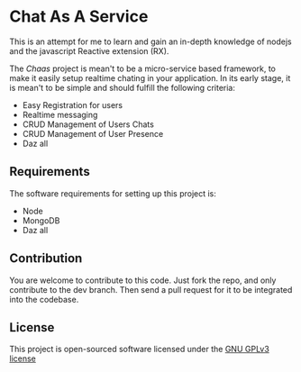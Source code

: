 # Chat As A Service

This is an attempt for me to learn and gain an in-depth knowledge of nodejs and the javascript Reactive extension (RX).

The *Chaas* project is mean't to be a micro-service based framework, to make it easily setup realtime chating in your application.
In its early stage, it is mean't to be simple and should fulfill the following criteria:
- Easy Registration for users
- Realtime messaging
- CRUD Management of Users Chats
- CRUD Management of User Presence
- Daz all

## Requirements

The software requirements for setting up this project is:
- Node
- MongoDB
- Daz all

## Contribution

You are welcome to contribute to this code.
Just fork the repo, and only contribute to the dev branch.
Then send a pull request for it to be integrated into the codebase.

## License

This project is open-sourced software licensed under the [GNU GPLv3 license](https://opensource.org/licenses/GPL-3.0)
